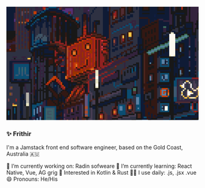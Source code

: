 ![alt text](https://github.com/Firthir/Firthir/blob/master/git.gif?raw=true) 

### ✨ Frithir

I'm a Jamstack front end software engineer, based on the Gold Coast, Australia 🇦🇺

🔭 I’m currently working on: Radin sofweare
🌱 I’m currently learning: React Native, Vue, AG grig
🧐 Interested in Kotlin & Rust
👨‍💻 I use daily: .js, .jsx .vue
😄 Pronouns: He/His
